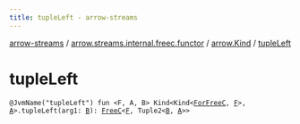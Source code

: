 ```yaml
---
title: tupleLeft - arrow-streams
---
```


[arrow-streams](../../index.html) / [arrow.streams.internal.freec.functor](../index.html) / [arrow.Kind](index.html) / [tupleLeft](./tuple-left.html)

# tupleLeft

`@JvmName("tupleLeft") fun <F, A, B> Kind<Kind<`[`ForFreeC`](../../arrow.streams.internal/-for-free-c.html)`, `[`F`](tuple-left.html#F)`>, `[`A`](tuple-left.html#A)`>.tupleLeft(arg1: `[`B`](tuple-left.html#B)`): `[`FreeC`](../../arrow.streams.internal/-free-c/index.html)`<`[`F`](tuple-left.html#F)`, Tuple2<`[`B`](tuple-left.html#B)`, `[`A`](tuple-left.html#A)`>>`